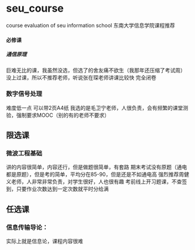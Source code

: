 # seu_course
course evaluation of seu information school 
东南大学信息学院课程推荐

#### 必修课
##### 通信原理
巨难无比的课，我虽然没选，但选了的舍友痛不欲生（我那年还压缩了考试周）
没上过课，所以不推荐老师，听说张在琛老师讲课比较快
完全闭卷

### 数字信号处理
难度低一点
可以带2页A4纸
我选的是毛卫宁老师，人很负责，会有频繁的课堂测验，强制要求MOOC（别的有的老师不要求）




## 限选课

### 微波工程基础
讲的内容很简单，内容还行，但是做题很简单，有套路
期末考试没有原题（通电都是原题），但是考的简单，平均分在85-90，但是还是不如通电高
强烈推荐周健义老师，人非常非常负责，对学生很好，人也很有趣
考前线上开习题课，不查签到，只要作业次数达到一定次数就平时分给满





## 任选课

### 信息传输导论：
实际上就是信息论，课程内容很难





